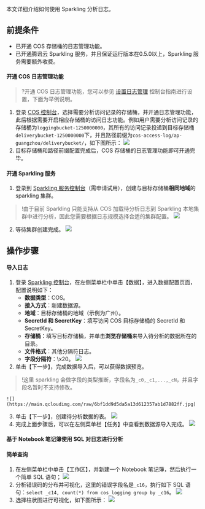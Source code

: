本文详细介绍如何使用 Sparkling 分析日志。

## 前提条件

- 已开通 COS 存储桶的日志管理功能。
- 已开通腾讯云 Sparkling 服务，并且保证运行版本在0.5.0以上，Sparkling 服务需要额外收费。

#### 开通 COS 日志管理功能

> ?开通 COS 日志管理功能，您可以参见 [设置日志管理](https://cloud.tencent.com/document/product/436/17040) 控制台指南进行设置，下面为举例说明。

1. 登录 [COS 控制台](https://console.cloud.tencent.com/cos5)，选择需要分析访问记录的存储桶，并开通日志管理功能，此后根据需要开启相应存储桶的访问日志功能。例如用户需要分析访问记录的存储桶为`loggingbucket-1250000000`，其所有的访问记录投递到目标存储桶`deliverybucket-1250000000`下，并且路径前缀为`cos-access-log/ap-guangzhou/deliverybucket/`，如下图所示：
![](https://main.qcloudimg.com/raw/ccb0a757d1f4b841b359559d9b96ebc2.png)
2. 目标存储桶和路径前缀配置完成后，COS 存储桶的日志管理功能即可开通完毕。

#### 开通 Sparkling 服务

1. 登录到 [Sparkling 服务控制台](https://console.cloud.tencent.com/sparkling)（需申请试用），创建与目标存储桶**相同地域**的 sparkling 集群。

> !由于目前 Sparkling 只能支持从 COS 加载待分析日志到 Sparkling 本地集群中进行分析，因此您需要根据日志规模选择合适的集群配置。
![](https://main.qcloudimg.com/raw/7b34b39f941351269abb7e3971fa4615.jpg)

2. 等待集群创建完成。
![](https://main.qcloudimg.com/raw/fa2c2b84b799a044767b19cbb0b2cbec.png)

## 操作步骤


#### 导入日志

1. 登录 [Sparkling 控制台](https://console.cloud.tencent.com/sparkling)，在左侧菜单栏中单击【数据】，进入数据配置页面，配置说明如下：
	- **数据类型**：COS。
	- **接入方式**：新建数据源。
	- **地域**：目标存储桶的地域（示例为广州）。
	- **SecretId 和 SecretKey**：填写访问 COS 目标存储桶的 SecretId 和 SecretKey。
	- **存储桶**：填写目标存储桶，并单击**浏览存储桶**来导入待分析的数据所在的目录。
	- **文件格式**：其他分隔符日志。
	- **字段分隔符**：\x20。
  ![](https://main.qcloudimg.com/raw/f084ae60f7b2bf708208fc34bac1eecf.jpg)
2. 单击【下一步】，完成数据导入后，可以获得数据预览。
> !这里 sparkling 会做字段的类型推断，字段名为`_c0,_c1,...,_cN`，并且字段名暂时不支持修改。

	![](https://main.qcloudimg.com/raw/6bf1dd9d5da5a13d612357ab1d7882ff.jpg)

3. 单击【下一步】，创建待分析数据的表。
   ![](https://main.qcloudimg.com/raw/9a757c809e0d2890725597f579a74a86.png)
4. 完成上面步骤后，可以在左侧菜单栏【任务】中查看到数据源导入完成。
   ![](https://main.qcloudimg.com/raw/c99eb7310dffae304d2a57bdf1c40680.png)

#### 基于 Notebook 笔记簿使用 SQL 对日志进行分析

#### 简单查询

1. 在左侧菜单栏中单击【工作区】，并新建一个 Notebook 笔记簿，然后执行一个简单 SQL 语句；
   ![](https://main.qcloudimg.com/raw/80ac3cf51b859c3be9264f812d4f819f.jpg)
2. 分析错误码的分布并可视化，这里的错误字段名是`_c16`，执行如下 SQL 语句：`select _c14, count(*) from cos_logging group by _c16`。
   ![](https://main.qcloudimg.com/raw/fea191f726ec270801a14dac8d33b49f.jpg)
3. 选择柱状图进行可视化，如下图所示：
   ![](https://main.qcloudimg.com/raw/630f7e6223a7894ba34b7595f67f4fe3.jpg)
